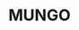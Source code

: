 ---
lastmod: '2025-04-06T06:05:20+00:00'
latitude: -33.7600638
layout: suburb
longitude: 143.0970656
postcode: '2715'
state: NSW
title: MUNGO
url: /nsw/mungo/
---